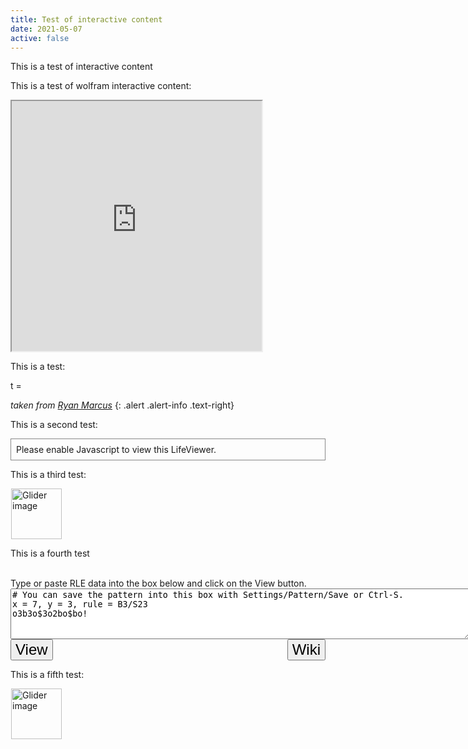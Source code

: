 ```yaml
---
title: Test of interactive content
date: 2021-05-07
active: false
---
```


This is a test of interactive content

<!--more-->

This is a test of wolfram interactive content:

<iframe src="https://www.wolframcloud.com/obj/3b2f9e26-3b89-410e-8253-3dddbb3ca4ef?_embed=iframe" width="400" height="400"></iframe>

This is a test:

<p><link href="https://rmarcus.info/blog//assets/weierstrass/nouislider.min.css" rel="stylesheet" />
<script src="https://rmarcus.info/blog//assets/weierstrass/nouislider.min.js"></script>
<script src="https://rmarcus.info/blog//assets/weierstrass/weierstrass.min.js"></script></p>

<div align="center">
  <canvas id="weierstrass" width="400px" height="300px">
  </canvas>
</div>
<div style="align: center;">
  t = <span id="tvalue"></span>
  <div style="display: inline-block; width: 70%; padding-left: 30px;">
    <div id="tslider"></div>
  </div>
</div>

*taken from [Ryan Marcus](https://rmarcus.info/blog/2016/09/09/weierstrass-transform.html)*
{: .alert .alert-info .text-right}

This is a second test:

<p>
<script type="text/javascript" src="https://www.conwaylife.com/js/lv-plugin.js"></script></p>

<div style="align: center;"><div class="rle"><div class="codebox"><div style="display:none;"><code>x=59, y = 7, rule = B3/S23
o5b5ob5ob5obo3bob5ob5obobobob5ob4o$o7bo3bo5bo5bo3bo3bo3bo5bobobobo5bo
3bo$o7bo3bo5bo5bo3bo3bo3bo5bobobobo5bo3bo$o7bo3b3o3b3o3bo3bo3bo3b3o3bo
bobob3o3b4o$o7bo3bo5bo5bo3bo3bo3bo5bobobobo5bo3bo$o7bo3bo5bo6bobo4bo3b
o5bobobobo5bo3bo$5ob5obo5b5o3bo3b5ob5o2bobo2b5obo3bo!
#C [[ IGNOREEXCLUSIVE ]]
#C [[ COLOUR DEAD 0 0 0 COLOUR ALIVE 0 0 0 ]]
#C [[ LOOP 1101 STARS NOSTEPBACK ]]
#C [[ AUTOSTART X -90 Y 60 LAYERS 6 ZOOM 4 DEPTH 3 ]]
#C [[ PAUSE 3 X 90 Y -60 ANGLE 20 THEME 0 ]]
#C [[ PAUSE 1.5 X 90 Y 60 ANGLE 340 ZOOM 6 ]]
#C [[ PAUSE 1.5 X 0 Y 0 ANGLE 0 THEME 3 ZOOM 4 ]]
#C [[ PAUSE 1 X 0 DEPTH 0.2 ZOOM 6 THEME 4 ]]
#C [[ T 1 THEME 7 ]]
#C [[ T 400 ZOOM 5 X 5 Y -10 THEME 2 ]]
#C [[ T 450 DEPTH 5 ]]
#C [[ T 560 X -155 Y 127 DEPTH 0.5 ]]
#C [[ T 950 X -242 Y 214 ANGLE 20 ]]
#C [[ T 1050 DEPTH 0 ANGLE 0 AUTOFIT "#T" ]]
#C [[ T 1100 X 0 Y 0 ZOOM 0.25 THEME CUSTOM ]]</code></div></div><canvas width="200" height="300" style="margin-left:1px;"><noscript><div style="border-width:1px;border-color:#888888;border-style:solid;padding:8px;">Please enable Javascript to view this LifeViewer.</div></noscript></canvas></div></div>

This is a third test:

<div class="rle"><div class="codebox"><div style="display:none; position: relative; z-index: 1031;"><code>bob$2bo$3o!
#C [[ THUMBSIZE 2 THEME 6 GRID GRIDMAJOR 0 SUPPRESS THUMBLAUNCH ]]
#C [[ AUTOSTART ]]
#C [[ TRACKLOOP 4 1/4 1/4 THUMBSIZE 3 GPS 3 ]] </code></div></div><canvas width="200" height="300" style="margin-left:1px; position: relative; z-index: 1031;"><noscript> <a href="https://www.conwaylife.com/wiki/File:Glider.png" class="image" title="Glider image"><img alt="Glider image" src="https://www.conwaylife.com/w/images/7/79/Glider.png" decoding="async" width="81" height="81" /></a> </noscript></canvas></div>

This is a fourth test

<div class="viewer">
			<canvas width="560" height="560"></canvas> 
			<br>
			<label for="rle">Type or paste RLE data into the box below and click on the View button.</label>
			<br>
			<textarea id="rle" rows=5 cols=89 style="display:inline-block; vertical-align:top">
# You can save the pattern into this box with Settings/Pattern/Save or Ctrl-S.
x = 7, y = 3, rule = B3/S23
o3b3o$3o2bo$bo!
</textarea>
			<button type="button" onclick="updateMe(this); return false;" style="font-size:24px; display:inline-block; vertical-align:top">View</button>
			<form action="https://conwaylife.com/wiki/LifeViewer" method="get" target="_blank" style="display:inline-block; float:right;">
				<input type="submit" value="Wiki" style="font-size:24px;">
			</form>
			<br>
		</div>


This is a fifth test:

<div class="rle"><div class="codebox"><div style="display:none; position: relative; z-index: 1031;"><code>bob$2bo$3o!
</code></div></div><canvas width="200" height="300" style="margin-left:1px; position: relative; z-index: 1031;"><noscript> <a href="https://www.conwaylife.com/wiki/File:Glider.png" class="image" title="Glider image"><img alt="Glider image" src="https://www.conwaylife.com/w/images/7/79/Glider.png" decoding="async" width="81" height="81" /></a> </noscript></canvas></div>
